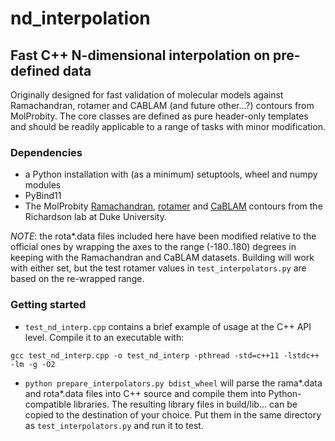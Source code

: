 # nd_interpolation
## Fast C++ N-dimensional interpolation on pre-defined data

Originally designed for fast validation of molecular models against Ramachandran, rotamer and CABLAM (and future other...?) contours from MolProbity. The core classes are defined as pure header-only templates and should be readily applicable to a range of tasks with minor modification.

### Dependencies

- a Python installation with (as a minimum) setuptools, wheel and numpy modules
- PyBind11
- The MolProbity [Ramachandran](https://github.com/rlabduke/reference_data/tree/master/Top8000/Top8000_ramachandran_pct_contour_grids), [rotamer](https://github.com/rlabduke/reference_data/tree/master/Top8000/Top8000_rotamer_pct_contour_grids) and [CaBLAM](https://github.com/rlabduke/reference_data/tree/master/Top8000/Top8000_cablam_pct_contour_grids) contours from the Richardson lab at Duke University.

*NOTE*: the rota*.data files included here have been modified relative to the official ones by wrapping the axes to the range (-180..180) degrees in keeping with the Ramachandran and CaBLAM datasets. Building will work with either set, but the test rotamer values in `test_interpolators.py` are based on the re-wrapped range.


### Getting started

- `test_nd_interp.cpp` contains a brief example of usage at the C++ API level. Compile it to an executable with:
```
gcc test_nd_interp.cpp -o test_nd_interp -pthread -std=c++11 -lstdc++ -lm -g -O2
```
- `python prepare_interpolators.py bdist_wheel` will parse the rama*.data and rota*.data files into C++ source and compile them into Python-compatible libraries. The resulting library files in build/lib... can be copied to the destination of your choice. Put
them in the same directory as `test_interpolators.py` and run it to test.
